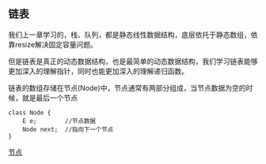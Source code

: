 ## 链表

我们上一章学习的，栈、队列，都是静态线性数据结构，底层依托于静态数组，依靠resize解决固定容量问题。

但是链表是真正的动态数据结构，也是最简单的动态数据结构，我们学习链表能够更加深入的理解指针，同时也能更加深入的理解递归函数。

链表的数组存储在节点(Node)中，节点通常有两部分组成，当节点数据为空的时候，就是最后一个节点
```
class Node {
    E e;        //节点数据
    Node next;  //指向下一个节点
}
```
[节点](https://github.com/SunshineBrother/LeetCodeStudy/blob/master/链表/节点.png)
